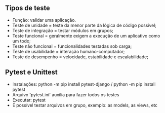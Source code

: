 ## Tipos de teste 
- Função: validar uma aplicação.
- Teste de unidade = teste da menor parte da lógica de código possível;
- Teste de integração = testar módulos em grupos;
- Teste funcional = geralmente exigem a execução de um aplicativo como um todo;
- Teste não funcional = funcionalidades testadas sob carga;
- Teste de usabilidade = interação humano-computador;
- Teste de desempenho = velocidade, estabilidade e escalabilidade;

## Pytest e Unittest
- Instalações: python -m pip install pytest-django / python -m pip install pytest
- Arquivo 'pytest.ini' auxilia para fazer todos os testes
- Executar: pytest
- É possível testar arquivos em grupo, exemplo: as models, as views, etc
